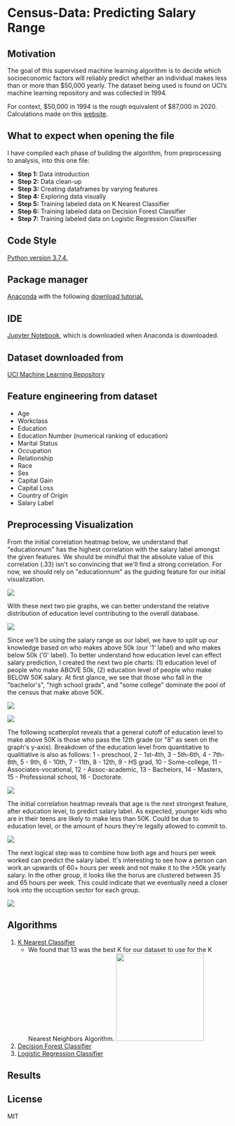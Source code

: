 # Census-Data: Predicting Salary Range

## Motivation
The goal of this supervised machine learning algorithm is to decide which socioeconomic factors will reliably predict whether an individual makes less than or more than $50,000 yearly. The dataset being used is found on UCI’s machine learning repository and was collected in 1994.

For context, $50,000 in 1994 is the rough equivalent of $87,000 in 2020. Calculations made on this 
<a href="https://www.in2013dollars.com/us/inflation/1994?amount=50000">website</a>.

## What to expect when opening the file
I have compiled each phase of building the algorithm, from preprocessing to analysis, into this one file:

 <ul style="list-style-type:disc">
 <li><b>Step 1:</b> Data introduction</li>
         <li><b>Step 2:</b> Data clean-up</li>
         <li><b>Step 3:</b> Creating dataframes by varying features</li>
         <li><b>Step 4:</b> Exploring data visually</li>
         <li><b>Step 5:</b> Training labeled data on K Nearest Classifier</li>
         <li><b>Step 6:</b> Training labeled data on Decision Forest Classifier</li>
         <li><b>Step 7:</b> Training labeled data on Logistic Regression Classifier</li>
      </ul>
      
## Code Style
<a href="https://docs.python.org/3.7/contents.html">Python version 3.7.4.</a>

## Package manager
<a href="https://repo.anaconda.com/">Anaconda</a> with the following <a href="https://www.youtube.com/watch?v=5mDYijMfSzs&t=255s">download tutorial.</a>

## IDE
<a href="https://jupyter.org/about">Jupyter Notebook</a>, which is downloaded when Anaconda is downloaded.

## Dataset downloaded from
<a href="https://archive.ics.uci.edu/ml/datasets/census+income">UCI Machine Learning Repository</a>

## Feature engineering from dataset
<ul style="list-style-type:disc">
         <li>Age</li>
         <li>Workclass</li>
         <li>Education</li>
         <li>Education Number (numerical ranking of education)
         </li>
         <li>Marital Status</li>
         <li>Occupation</li>
         <li>Relationship</li>
         <li>Race</li>
         <li>Sex</li>
         <li>Capital Gain</li>
         <li>Capital Loss</li>
         <li>Country of Origin</li>
         <li>Salary Label</li>
      </ul>

## Preprocessing Visualization
From the initial correlation heatmap below, we understand that "educationnum" has the highest correlation with the salary label amongst the given features. We should be mindful that the absolute value of this correlation (.33) isn't so convincing that we'll find a strong correlation. For now, we should rely on "educationnum" as the guiding feature for our initial visualization. 

![](census1994_images/initial_corr_heat.png)

With these next two pie graphs, we can better understand the relative distribution of education level contributing to the overall database.

![](census1994_images/edulvl_total_pie.png)

Since we'll be using the salary range as our label, we have to split up our knowledge based on who makes above 50k (our '1' label) and who makes below 50k ('0' label). To better understand how education level can effect salary prediction, I created the next two pie charts: (1) education level of people who make ABOVE 50k, (2) education level of people who make BELOW 50K salary. At first glance, we see that those who fall in the "bachelor's", "high school grads", and "some college" dominate the pool of the census that make above 50K.

![](census1994_images/edulvl_abvsalary_pie.png)

![](census1994_images/edulvl_blwsalary_pie.png)

The following scatterplot reveals that a general cutoff of education level to make above 50K is those who pass the 12th grade (or "8" as seen on the graph's y-axis). Breakdown of the education level from quantitative to qualitiative is also as follows: 1 - preschool, 2 - 1st-4th, 3 - 5th-6th, 4 - 7th-8th, 5 - 9th, 6 - 10th, 7 - 11th, 8 - 12th, 9 - HS grad, 10 - Some-college, 11 - Associates-vocational, 12 - Assoc-academic, 13 - Bachelors, 14 - Masters, 15 - Professional school, 16 - Doctorate. 

![](census1994_images/educationnum_vs_age_vs_salary_scatterI.png)

The initial correlation heatmap reveals that age is the next strongest feature, after education level, to predict salary label. As expected, younger kids who are in their teens are likely to make less than 50K. Could be due to education level, or the amount of hours they're legally allowed to commit to.

![](census1994_images/Age_vs_Salary_scatter.png)

The next logical step was to combine how both age and hours per week worked can predict the salary label. It's interesting to see how a person can work an upwards of 60+ hours per week and not make it to the >50k yearly salary. In the other group, it looks like the horus are clustered between 35 and 65 hours per week. This could indicate that we eventually need a closer look into the occuption sector for each group.

![](census1994_images/Hrs_vs_Salary_scatterII.png)



## Algorithms
<ol>
    <li><a href="https://en.wikipedia.org/wiki/K-nearest_neighbors_algorithm">K Nearest Classifier</a>
        <ul>
            <li> We found that 13 was the best K for our dataset to use for the K Nearest Neighbors Algorithm. 
             <img src="census1994_images/bestK_lineplot.png" width="200">
            </li>
        </ul>
    </li>
    <li><a href="https://en.wikipedia.org/wiki/Random_forest">Decision Forest Classifier</a></li>
    <li><a href="https://en.wikipedia.org/wiki/Logistic_regression">Logistic Regression Classifier</a></li>
</ol>

## Results


## License
MIT
      
